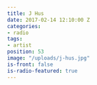 ```yaml
---
title: J Hus
date: 2017-02-14 12:10:00 Z
categories:
- radio
tags:
- artist
position: 53
image: "/uploads/j-hus.jpg"
is-front: false
is-radio-featured: true
---
```


